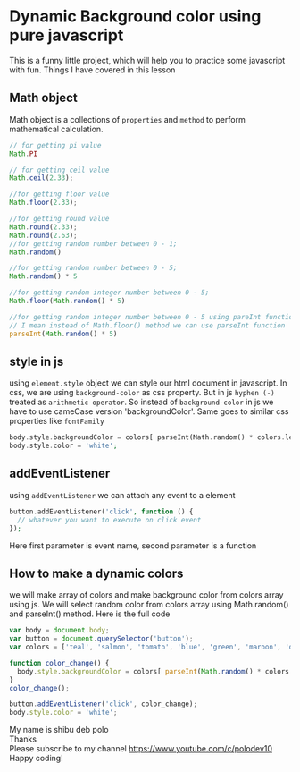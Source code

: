 # Dynamic Background color using pure javascript 

This is a funny little project, which will help you to practice some javascript with fun. Things I have covered in this lesson     

## Math object 

Math object is a collections of `properties` and `method` to perform mathematical calculation.

~~~js
// for getting pi value
Math.PI

// for getting ceil value
Math.ceil(2.33);

//for getting floor value
Math.floor(2.33);

//for getting round value
Math.round(2.33);
Math.round(2.63);
//for getting random number between 0 - 1;
Math.random()

//for getting random number between 0 - 5;
Math.random() * 5

//for getting random integer number between 0 - 5;
Math.floor(Math.random() * 5)

//for getting random integer number between 0 - 5 using pareInt function
// I mean instead of Math.floor() method we can use parseInt function 
parseInt(Math.random() * 5)
~~~

## style in js
using `element.style` object we can style our html document in javascript. In css, we are using `background-color` as css property. But in js `hyphen (-)` treated as `arithmetic operator`. So instead of `background-color` in js we have to use cameCase version 'backgroundColor'. Same goes to similar css properties like `fontFamily`     

~~~php
body.style.backgroundColor = colors[ parseInt(Math.random() * colors.length) ];
body.style.color = 'white';
~~~

## addEventListener

using `addEventListener` we can attach any event to a element

~~~php
button.addEventListener('click', function () {
  // whatever you want to execute on click event
});
~~~
Here first parameter is event name, second parameter is a function   

## How to make a dynamic  colors    

we will make array of colors and make background color from colors array using js. We will select random color from colors array using Math.random() and parseInt() method. Here is the full code   

~~~js
var body = document.body;
var button = document.querySelector('button');
var colors = ['teal', 'salmon', 'tomato', 'blue', 'green', 'maroon', 'dodgerblue'];

function color_change() {
  body.style.backgroundColor = colors[ parseInt(Math.random() * colors.length) ];
}
color_change();

button.addEventListener('click', color_change);
body.style.color = 'white';
~~~
           
         
My name is shibu deb polo        
Thanks         
Please subscribe to my channel https://www.youtube.com/c/polodev10        
Happy coding!      





